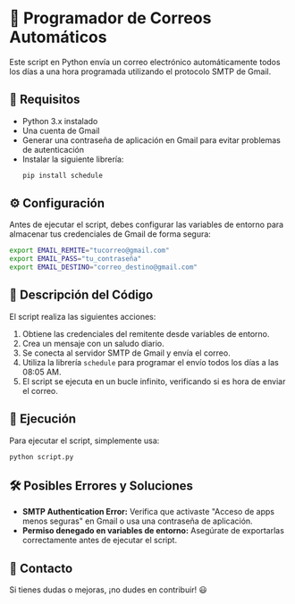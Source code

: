 # 📧 Programador de Correos Automáticos

Este script en Python envía un correo electrónico automáticamente todos los días a una hora programada utilizando el protocolo SMTP de Gmail.

## 📌 Requisitos

- Python 3.x instalado
- Una cuenta de Gmail
- Generar una contraseña de aplicación en Gmail para evitar problemas de autenticación
- Instalar la siguiente librería:
  ```sh
  pip install schedule
  ```

## ⚙️ Configuración

Antes de ejecutar el script, debes configurar las variables de entorno para almacenar tus credenciales de Gmail de forma segura:

```sh
export EMAIL_REMITE="tucorreo@gmail.com"
export EMAIL_PASS="tu_contraseña"
export EMAIL_DESTINO="correo_destino@gmail.com"
```

## 📜 Descripción del Código

El script realiza las siguientes acciones:

1. Obtiene las credenciales del remitente desde variables de entorno.
2. Crea un mensaje con un saludo diario.
3. Se conecta al servidor SMTP de Gmail y envía el correo.
4. Utiliza la librería `schedule` para programar el envío todos los días a las 08:05 AM.
5. El script se ejecuta en un bucle infinito, verificando si es hora de enviar el correo.

## 🚀 Ejecución

Para ejecutar el script, simplemente usa:

```sh
python script.py
```

## 🛠 Posibles Errores y Soluciones

- **SMTP Authentication Error:** Verifica que activaste "Acceso de apps menos seguras" en Gmail o usa una contraseña de aplicación.
- **Permiso denegado en variables de entorno:** Asegúrate de exportarlas correctamente antes de ejecutar el script.

## 📩 Contacto

Si tienes dudas o mejoras, ¡no dudes en contribuir! 😃
